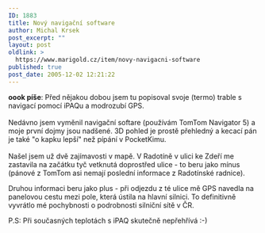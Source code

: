 ```yaml
---
ID: 1883
title: Nový navigační software
author: Michal Krsek
post_excerpt: ""
layout: post
oldlink: >
  https://www.marigold.cz/item/novy-navigacni-software
published: true
post_date: 2005-12-02 12:21:22
---
```

<p><strong>oook píše</strong>: Před nějakou dobou jsem tu popisoval svoje (termo) trable s navigací pomocí iPAQu a&nbsp;modrozubí GPS.<br /><br />Nedávno
jsem vyměnil&nbsp;navigační softare (používám TomTom Navigator 5) a
moje první dojmy jsou nadšené. 3D pohled je prostě přehledný a kecací
pán je také "o kapku lepší" než pípání v PocketKimu. <br /><br />Našel
jsem už dvě zajímavosti v mapě. V Radotíně v ulici ke Zdeří me
zastavila na začátku tyč vetknutá doprostřed ulice - to beru jako mínus
(pánové z TomTom asi nemají poslední informace z Radotínské radnice). </p>

<p>Druhou informaci beru jako plus - při odjezdu z té ulice mě GPS
navedla na panelovou cestu mezi pole, která ústila na hlavní silnici.
To definitivně vyvrátlo mé pochybnosti o podrobnosti silniční sítě v ČR.</p>

<p>P.S: Při současných teplotách s iPAQ skutečně nepřehřívá :-)</p>
